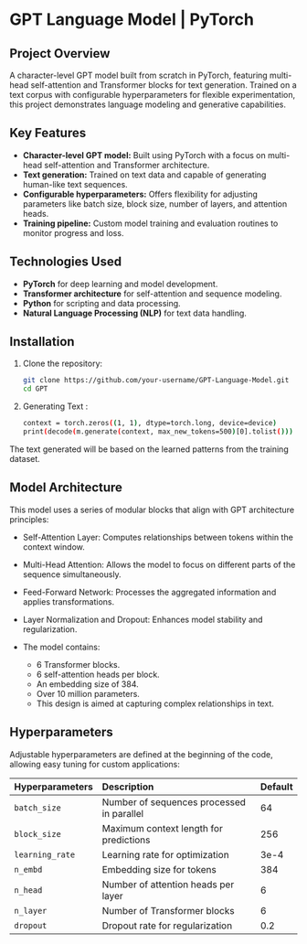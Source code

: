 # GPT Language Model | PyTorch

## Project Overview

A character-level GPT model built from scratch in PyTorch, featuring multi-head self-attention and Transformer blocks for text generation. Trained on a text corpus with configurable hyperparameters for flexible experimentation, this project demonstrates language modeling and generative capabilities.

## Key Features

- **Character-level GPT model:** Built using PyTorch with a focus on multi-head self-attention and Transformer architecture.
- **Text generation:** Trained on text data and capable of generating human-like text sequences.
- **Configurable hyperparameters:** Offers flexibility for adjusting parameters like batch size, block size, number of layers, and attention heads.
- **Training pipeline:** Custom model training and evaluation routines to monitor progress and loss.

## Technologies Used

- **PyTorch** for deep learning and model development.
- **Transformer architecture** for self-attention and sequence modeling.
- **Python** for scripting and data processing.
- **Natural Language Processing (NLP)** for text data handling.

## Installation

1. Clone the repository:
   ```bash
   git clone https://github.com/your-username/GPT-Language-Model.git
   cd GPT

2. Generating Text :
   ```bash
   context = torch.zeros((1, 1), dtype=torch.long, device=device)
   print(decode(m.generate(context, max_new_tokens=500)[0].tolist()))
  The text generated will be based on the learned patterns from the training dataset.

## Model Architecture
This model uses a series of modular blocks that align with GPT architecture principles:

- Self-Attention Layer: Computes relationships between tokens within the context window.
- Multi-Head Attention: Allows the model to focus on different parts of the sequence simultaneously.
- Feed-Forward Network: Processes the aggregated information and applies transformations.
- Layer Normalization and Dropout: Enhances model stability and regularization.
- The model contains:

    - 6 Transformer blocks.
    - 6 self-attention heads per block.
    - An embedding size of 384.
    - Over 10 million parameters.
    - This design is aimed at capturing complex relationships in text.
 
## Hyperparameters
Adjustable hyperparameters are defined at the beginning of the code, allowing easy tuning for custom applications:

| Hyperparameters | Description     | Default               |
| :-------- | :------- | :------------------------- |
| `batch_size` | Number of sequences processed in parallel | 64 |
| `block_size` | Maximum context length for predictions   | 256              |
| `learning_rate` | Learning rate for optimization | 3e-4 |
| `n_embd` | Embedding size for tokens   | 384               |
| `n_head` | Number of attention heads per layer | 6|
| `n_layer` | Number of Transformer blocks   | 6             |
| `dropout` | Dropout rate for regularization |0.2|



